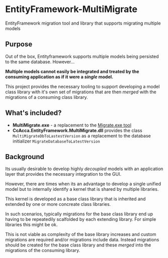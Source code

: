 # EntityFramework-MultiMigrate
EntityFramework migration tool and library that supports migrating multiple models

## Purpose

Out of the box, Entityframework supports multiple models being persisted to the same database. However...

**Multiple models cannot easily be integrated and treated by the consuming application as if it were a *single* model.**

This project provides the necessary tooling to support developing a model class library with it's own set of migrations that are then *merged* with the migrations of a consuming class library.

## What's included?

* **MultiMigrate.exe** - a replacement to the [Migrate.exe tool](https://msdn.microsoft.com/en-gb/data/jj618307.aspx])
* **CcAcca.EntityFramework.MultiMigrate.dll** provides the class `MultiMigrateDbToLastestVersion` as a replacement to 
the database initializer `MigrateDatabaseToLatestVersion` 

## Background

Its usually desirable to develop highly *decoupled* models with an application layer that provides the necessary integration
to the GUI.

However, there are times when its an advantage to develop a single unified model but to internally identify a kernel
that is shared by multiple libraries. 

This kernel is developed as a base class library that is inherited and extended by one or more concreate class libraries.

In such scenarios, typically migrations for the base class library end up having to be repeatedily scalfolded by each 
extending library. For simple libraries this might be ok. 

This is not viable as complexity of the base library increases and custom migrations are required and/or migrations include 
data. Instead migrations should be created for the base class library and these *merged* into the migrations of the consuming
library.
